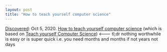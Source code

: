```yaml
---
layout: post
title: "How to teach yourself computer science"
---
```

[Discovered](http://rolandtanglao.com/2020/07/29/p1-blogthis-checkvist-list-links-to-blog/): Oct 5, 2020. [How to teach yourself computer science](https://thenextweb.com/growth-quarters/2020/10/01/how-to-teach-yourself-computer-science-a-developers-100-hour-journey-syndication/) (which is based on [Teach yourself Computer Science](https://teachyourselfcs.com/)) <--- tl;dr nothing worthwhile is easy or is super quick i.e. you need months and months if not years not days
